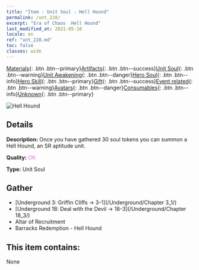 ```yaml
---
title: "Item - Unit Soul - Hell Hound"
permalink: /unt_228/
excerpt: "Era of Chaos  Hell Hound"
last_modified_at: 2021-05-18
locale: en
ref: "unt_228.md"
toc: false
classes: wide
---
```

 [Materials](/Items/){: .btn .btn--primary}[Artifacts](/Items/Artifacts/){: .btn .btn--success}[Unit Soul](/Items/UnitSoul/){: .btn .btn--warning}[Unit Awakening](/Items/UnitAwakening/){: .btn .btn--danger}[Hero Soul](/Items/HeroSoul/){: .btn .btn--info}[Hero Skill](/Items/HeroSkill/){: .btn .btn--primary}[Gift](/Items/Gift/){: .btn .btn--success}[Event related](/Items/Events/){: .btn .btn--warning}[Avatars](/Items/Avatars/){: .btn .btn--danger}[Consumables](/Items/Consumables/){: .btn .btn--info}[Unknown](/Items/Unknown/){: .btn .btn--primary}

 ![Hell Hound](/images/u/ti_santouquan.jpg)

## Details
 **Description:** Once you have gathered 30 soul tokens you can summon a Hell Hound, an SR aptitude unit.

 **Quality:** <span style="color: #DA70D6">OK</span>

 **Type:** Unit Soul

## Gather

*    [Underground 3: Griffin Cliffs -> 3-1](/Underground/Chapter 3_1/) 
*    [Underground 18: Deal with the Devil -> 18-3](/Underground/Chapter 18_3/) 
*    Altar of Recruitment 
*    Barracks Redemption - Hell Hound 

## This item contains:

  None

